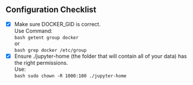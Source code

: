 ## Configuration Checklist

- [x] Make sure DOCKER_GID is correct. <br/>
      Use Command:<br/>
      ```bash
         getent group docker
      ```
      <br/>
        or 
      <br/>
      ```bash
         grep docker /etc/group
      ```
- [x] Ensure ./jupyter-home (the folder that will contain all of your data) has the right permissions.
      <br/>
      Use:
      <br/>
      ```bash
      sudo chown -R 1000:100 ./jupyter-home
      ```